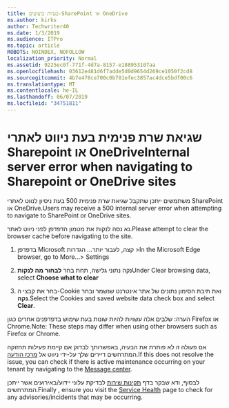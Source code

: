 ```yaml
---
title: בעיות ביצועים-SharePoint או OneDrive
ms.author: kirks
author: Techwriter40
ms.date: 1/3/2019
ms.audience: ITPro
ms.topic: article
ROBOTS: NOINDEX, NOFOLLOW
localization_priority: Normal
ms.assetid: 9225ec0f-771f-4d7a-8157-e188953107aa
ms.openlocfilehash: 03612e481d6f7adde5d0d9654d269ce1050f2cd8
ms.sourcegitcommit: 4b7e478ce700c0b781efec3857ac4dce5bdf00c6
ms.translationtype: MT
ms.contentlocale: he-IL
ms.lasthandoff: 06/07/2019
ms.locfileid: "34751811"
---
```

# <a name="internal-server-error-when-navigating-to-sharepoint-or-onedrive-sites"></a><span data-ttu-id="b3035-102">שגיאת שרת פנימית בעת ניווט לאתרי Sharepoint או OneDrive</span><span class="sxs-lookup"><span data-stu-id="b3035-102">Internal server error when navigating to Sharepoint or OneDrive sites</span></span>

<span data-ttu-id="b3035-103">משתמשים ייתכן שתקבל שגיאת שרת פנימית 500 בעת ניסיון לנווט לאתרי SharePoint או OneDrive.</span><span class="sxs-lookup"><span data-stu-id="b3035-103">Users may receive a 500 internal server error when attempting to navigate to SharePoint or OneDrive sites.</span></span> 

<span data-ttu-id="b3035-104">נא נסה לנקות את מטמון הדפדפן לפני ניווט לאתר.</span><span class="sxs-lookup"><span data-stu-id="b3035-104">Please attempt to clear the browser cache before navigating to the site.</span></span>


1. <span data-ttu-id="b3035-105">בדפדפן Microsoft קצה, לעבור יותר... הגדרות ></span><span class="sxs-lookup"><span data-stu-id="b3035-105">In the Microsoft Edge browser, go to More...> Settings</span></span>

2. <span data-ttu-id="b3035-106">נקה נתוני גלישה, תחת בחר **לבחור מה לנקות**</span><span class="sxs-lookup"><span data-stu-id="b3035-106">Under Clear browsing data, select **Choose what to clear**</span></span>

3. <span data-ttu-id="b3035-107">בחר את קבצי ה-Cookie ואת תיבת הסימון נתונים של אתר אינטרנט שנשמר ובחר **נקה**.</span><span class="sxs-lookup"><span data-stu-id="b3035-107">Select the Cookies and saved website data check box and select **Clear**.</span></span>

<span data-ttu-id="b3035-108">הערה: שלבים אלה עשויות להיות שונות בעת שימוש בדפדפנים אחרים כגון Firefox או Chrome.</span><span class="sxs-lookup"><span data-stu-id="b3035-108">Note: These steps may differ when using other browsers such as Firefox or Chrome.</span></span>

<span data-ttu-id="b3035-109">אם פעולה זו לא פותרת את הבעיה, באפשרותך לבדוק אם קיימת פעילות תחזוקה המתרחשים דיירים שלך על-ידי ניווט אל [מרכז הודעה](https://portal.office.com/adminportal/home#/MessageCenter).</span><span class="sxs-lookup"><span data-stu-id="b3035-109">If this does not resolve the issue, you can check if there is active maintenance occurring on your tenant by navigating to the [Message center](https://portal.office.com/adminportal/home#/MessageCenter).</span></span>

<span data-ttu-id="b3035-110">לבסוף, ודא שבקר בדף [תקינות שירות](https://portal.office.com/adminportal/home#/servicehealth) לבדיקת עלוני יידוע/באירועים אשר ייתכן המתרחשים.</span><span class="sxs-lookup"><span data-stu-id="b3035-110">Finally , ensure you visit the [Service Health](https://portal.office.com/adminportal/home#/servicehealth) page to check for any advisories/incidents that may be occurring.</span></span>

